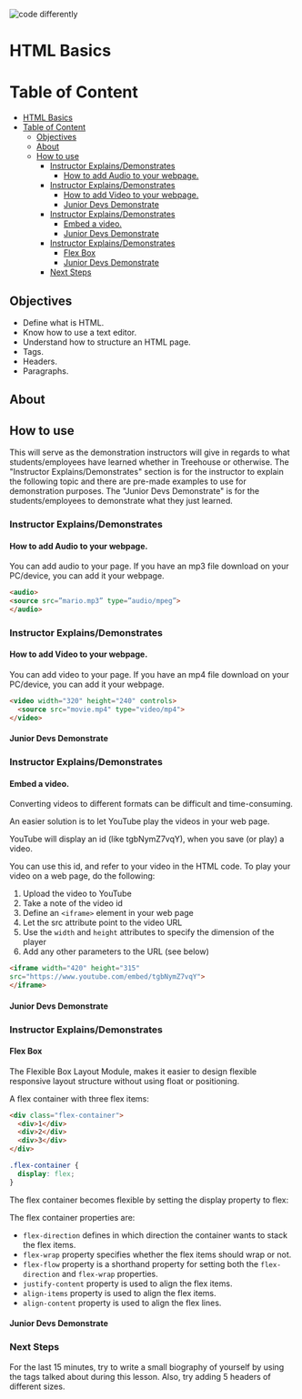 ![code differently](https://user-images.githubusercontent.com/54545904/91590200-f82ec600-e928-11ea-9433-eea450388abf.png)

# HTML Basics

# Table of Content

- [HTML Basics](#html-basics)
- [Table of Content](#table-of-content)
  - [Objectives](#objectives)
  - [About](#about)
  - [How to use](#how-to-use)
    - [Instructor Explains/Demonstrates](#instructor-explainsdemonstrates)
      - [How to add Audio to your webpage.](#how-to-add-audio-to-your-webpage)
    - [Instructor Explains/Demonstrates](#instructor-explainsdemonstrates-1)
      - [How to add Video to your webpage.](#how-to-add-video-to-your-webpage)
      - [Junior Devs Demonstrate](#junior-devs-demonstrate)
    - [Instructor Explains/Demonstrates](#instructor-explainsdemonstrates-2)
      - [Embed a video.](#embed-a-video)
      - [Junior Devs Demonstrate](#junior-devs-demonstrate-1)
    - [Instructor Explains/Demonstrates](#instructor-explainsdemonstrates-3)
      - [Flex Box](#flex-box)
      - [Junior Devs Demonstrate](#junior-devs-demonstrate-2)
    - [Next Steps](#next-steps)

## Objectives

- Define what is HTML.
- Know how to use a text editor.
- Understand how to structure an HTML page.
- Tags.
- Headers.
- Paragraphs.

## About


## How to use

This will serve as the demonstration instructors will give in regards to what students/employees have learned whether in Treehouse or otherwise. The "Instructor Explains/Demonstrates" section is for the instructor to explain the following topic and there are pre-made examples to use for demonstration purposes. The "Junior Devs Demonstrate" is for the students/employees to demonstrate what they just learned.

### Instructor Explains/Demonstrates

#### How to add Audio to your webpage.

You can add audio to your page. If you have an mp3 file  download on your PC/device, you can add it your webpage.

```html
<audio>
<source src=”mario.mp3” type=”audio/mpeg”>
</audio>
```

### Instructor Explains/Demonstrates 

#### How to add Video to your webpage.

You can add video to your page. If you have an  mp4 file download on your PC/device, you can add it your webpage.
```html
<video width="320" height="240" controls>
  <source src="movie.mp4" type="video/mp4">
</video>
```


#### Junior Devs Demonstrate


### Instructor Explains/Demonstrates 

#### Embed a video.

Converting videos to different formats can be difficult and time-consuming.

An easier solution is to let YouTube play the videos in your web page.

YouTube will display an id (like tgbNymZ7vqY), when you save (or play) a video.

You can use this id, and refer to your video in the HTML code.
To play your video on a web page, do the following:

1. Upload the video to YouTube
2. Take a note of the video id
3. Define an ``<iframe>`` element in your web page
4. Let the src attribute point to the video URL
5. Use the ``width`` and ``height`` attributes to specify the dimension of the player
6. Add any other parameters to the URL (see below)

```html
<iframe width="420" height="315"
src="https://www.youtube.com/embed/tgbNymZ7vqY">
</iframe>
```


#### Junior Devs Demonstrate

### Instructor Explains/Demonstrates 

#### Flex Box

The Flexible Box Layout Module, makes it easier to design flexible responsive layout structure without using float or positioning.

A flex container with three flex items:
```html
<div class="flex-container">
  <div>1</div>
  <div>2</div>
  <div>3</div>
</div>
```

```css
.flex-container {
  display: flex;
}
```
The flex container becomes flexible by setting the display property to flex:

The flex container properties are:

- ``flex-direction`` defines in which direction the container wants to stack the flex items.
- ``flex-wrap`` property specifies whether the flex items should wrap or not.
- ``flex-flow`` property is a shorthand property for setting both the ``flex-direction`` and ``flex-wrap`` properties.
- ``justify-content`` property is used to align the flex items.
- ``align-items`` property is used to align the flex items.
- ``align-content`` property is used to align the flex lines.



#### Junior Devs Demonstrate 

### Next Steps

For the last 15 minutes, try to write a small biography of yourself by using the tags talked about during this lesson. Also, try adding 5 headers of different sizes.




 

